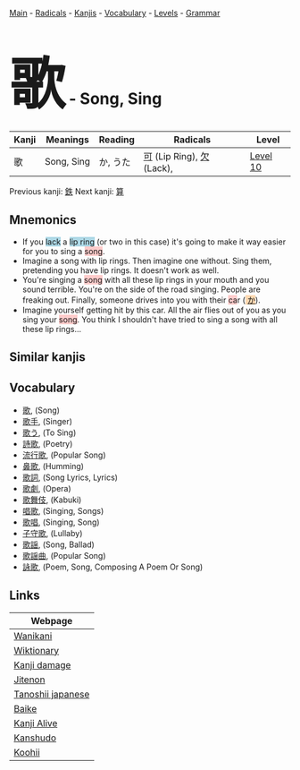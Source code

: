<style> bigfont {font-size: 100px}</style>
[Main](../README.md) -
[Radicals](../radicals.md) -
[Kanjis](../kanjis.md) -
[Vocabulary](../vocabulary.md) -
[Levels](../levels.md) -
[Grammar](../grammar.md)
# <bigfont> 歌</bigfont> - Song, Sing 

| Kanji | Meanings | Reading | Radicals | Level |
| --- | --- | --- | --- | --- |
| 歌 | Song, Sing | か, うた | [可](../radicals/可.md) (Lip Ring), [欠](../radicals/欠.md) (Lack),  | [Level 10](../levels/wk_level10.md) |

Previous kanji: [鉄](鉄.md) Next kanji: [算](算.md) 

## Mnemonics
 * If you <span style="background-color:#ADD8E6"> lack</span> a <span style="background-color:#ADD8E6"> lip ring</span> (or two in this case) it's going to make it way easier for you to sing a <span style="background-color:#ffcccb"> song</span>.
* Imagine a song with lip rings. Then imagine one without. Sing them, pretending you have lip rings. It doesn't work as well.
* You're singing a <span style="background-color:#ffcccb"> song</span> with all these lip rings in your mouth and you sound terrible. You're on the side of the road singing. People are freaking out. Finally, someone drives into you with their <span style="background-color:#ffcccb"> ca</span>r (<span style="background-color:#fed8b1"> [か](https://jisho.org/search/か)</span>).
* Imagine yourself getting hit by this car. All the air flies out of you as you sing your <span style="background-color:#ffcccb"> song</span>. You think I shouldn't have tried to sing a song with all these lip rings...


## Similar kanjis
 


## Vocabulary
 * [歌](../vocabulary/歌.md), (Song)
* [歌手](../vocabulary/歌.md), (Singer)
* [歌う](../vocabulary/歌.md), (To Sing)
* [詩歌](../vocabulary/歌.md), (Poetry)
* [流行歌](../vocabulary/歌.md), (Popular Song)
* [鼻歌](../vocabulary/歌.md), (Humming)
* [歌詞](../vocabulary/歌.md), (Song Lyrics, Lyrics)
* [歌劇](../vocabulary/歌.md), (Opera)
* [歌舞伎](../vocabulary/歌.md), (Kabuki)
* [唱歌](../vocabulary/歌.md), (Singing, Songs)
* [歌唱](../vocabulary/歌.md), (Singing, Song)
* [子守歌](../vocabulary/歌.md), (Lullaby)
* [歌謡](../vocabulary/歌.md), (Song, Ballad)
* [歌謡曲](../vocabulary/歌.md), (Popular Song)
* [詠歌](../vocabulary/歌.md), (Poem, Song, Composing A Poem Or Song)



## Links 

| Webpage |
| --- |
| [Wanikani          ](https://www.wanikani.com/kanji/歌) |
| [Wiktionary        ](https://en.wiktionary.org/wiki/歌) |
| [Kanji damage      ](http://www.kanjidamage.com/kanji/search?utf8=✓&q=歌) |
| [Jitenon           ](https://jitenon.com/kanji/歌) |
| [Tanoshii japanese ](https://www.tanoshiijapanese.com/dictionary/kanji.cfm?k=歌) |
| [Baike             ](https://baike.baidu.com/item/歌) |
| [Kanji Alive       ](https://app.kanjialive.com/歌) |
| [Kanshudo          ](https://www.kanshudo.com/searchmn?q=歌) |
| [Koohii            ](https://kanji.koohii.com/study/kanji/歌) |
